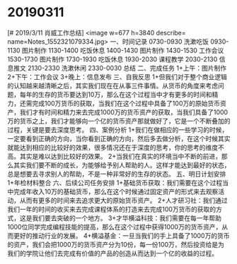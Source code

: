 # 20190311

[# 2019/3/11 肖威工作总结]
<image w=677 h=3840 describe= name=Notes_1552321079334.jpg>
一、时间记录
0730-0930 洗漱吃饭
0930-1130 图片制作
1130-1400 吃饭休息
1400-1430 图片制作
1430-1530 工作会议
1530-1730 图片制作
1730-1930 吃饭休息
1930-2030 课程教学
2030-2130 信息推文
2130-2330 洗漱休闲
2330-0030 总结
二、完成任务
1+上午：图片制作
2+下午：工作会议
3+晚上：信息发布
三、自我反思
1+但我们对于整个商业逻辑的认知越来越清晰之后，其实我们现在在从事三件事情。从货币的角度来考虑问题，每年的生存的货币要达到10万，那么在这个过程当中才有更多的时间和精力，还需完成100万货币的获取，当我们在这个过程中具备了100万的原始货币资产，我们才有时间和精力来去完成1000万的货币资产的获取，当我们具备了1000万的货币之上，我们才能够向一个亿的货币资产那就做好了，它是一个不断叠加的过程，关键是要去深度思考。
四、案例分析
1+我们在做相应的一些学习的时候，一定要看到正确的方向，当你看到正确的方向，然后多去做分析，在这个时候其实就能达到相应的比较好的效果，很多情况还在于深度的思考，你的思考的维度不高。其实是难以达到比较好的效果。
2+当我们在真实的环境当中不断的前进，那么其实我们要不断的成长，为能够给予别人帮助的人。这样才能达到最好的状态，总是想要去寻求别人的帮助，不是一种非常好的生存的状态。
五、明日计划安排
1+年检材料整合
六、后续公司任务安排
1+基础货币获取：我们需要在这个过程当中完成年收入10万的基础货币，那么在这个时候通过固定资产的形式来去观察活动，从而有更多的时间来去追求更大的原始货币资产。
2+人才研习社：我们通过我们一年的时间的收买来去完成课程体系的打造来去完成100万货币的获取的方式，这是我们要去突破的一个地方。
3+才华横溢科技：我们需要在每一年帮助1000位同学完成编程技能的提高，那么在这个过程中获得1000万的货币资产，从而更好的推动行业的发展。
4+横溢基金：一旦当我们的手上具备了1000万的货币的资产，我们会把1000万的货币资产分为10份，每一份100万，然后投资给是为我们的学院让他们去完成有价值的产品的创造从而达到一个亿的收益的过程。
